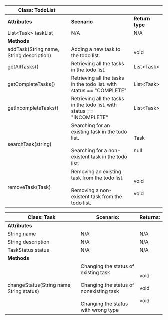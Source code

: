 | Class: TodoList                                       |                                                                                                             |                  |
|-------------------------------------------------------|-------------------------------------------------------------------------------------------------------------|------------------|
| **Attributes**                                        | **Scenario**                                                                                                | **Return type**  |
| List\<Task\> taskList                                 | N/A                                                                                                         | N/A              |
| **Methods**                                           |                                                                                                             |                  |
| addTask(String name, String description)              | Adding a new task to the todo list.                                                                         | void             |
| getAllTasks()                                         | Retrieving all the tasks in the todo list.                                                                  | List\<Task\>     |
| getCompleteTasks()                                    | Retrieving all the tasks in the todo list. with status == "COMPLETE"                                        | List\<Task\>     |
| getIncompleteTasks()                                  | Retrieving all the tasks in the todo list. with status == "INCOMPLETE"                                      | List\<Task\>     |
| searchTask(string)                                    | Searching for an existing task in the todo list.<br><br>Searching for a non-existent task in the todo list. | Task<br><br>null |
| removeTask(Task)                                      | Removing an existing task from the todo list.<br><br>Removing a non-existent task from the todo list.                                                        | void<br><br>void |


| Class: Task                              | Scenario:                                                                                                                      | Returns:                     |
|------------------------------------------|--------------------------------------------------------------------------------------------------------------------------------|------------------------------|
| **Attributes**                           |                                                                                                                                |                              |
| String name                              | N/A                                                                                                                            | N/A                          |
| String description                       | N/A                                                                                                                            | N/A                          |
| TaskStatus status                        | N/A                                                                                                                            | N/A                          |
| **Methods**                              |                                                                                                                                |                              |
| changeStatus(String name, String status) | Changing the status of existing task<br><br>Changing the status of nonexisting task<br><br>Changing the status with wrong type | void<br><br>void<br><br>void |
